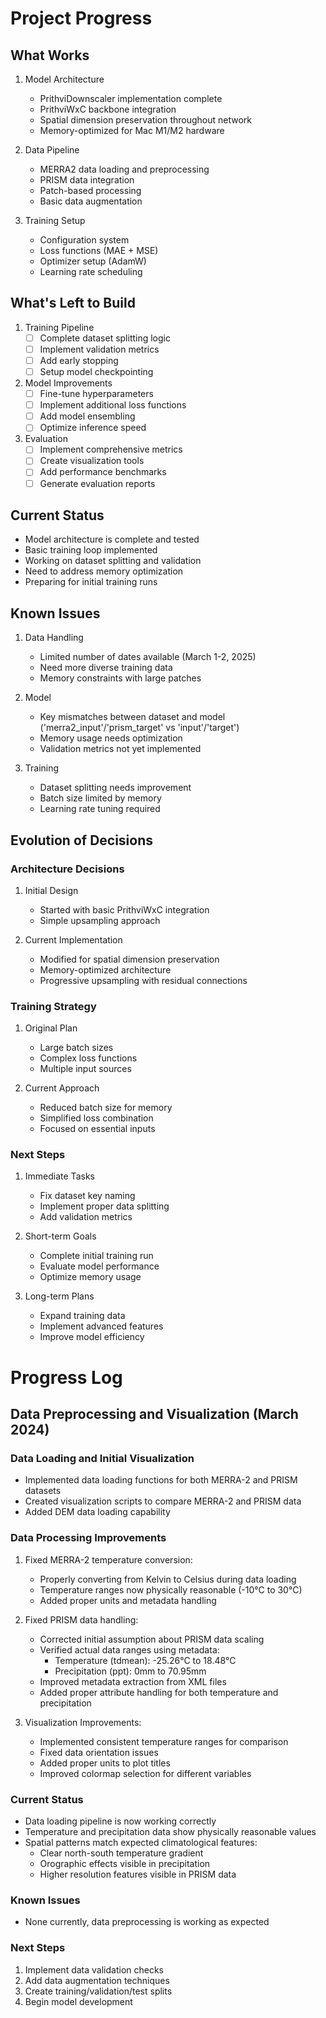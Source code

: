 # Project Progress

## What Works
1. Model Architecture
   - PrithviDownscaler implementation complete
   - PrithviWxC backbone integration
   - Spatial dimension preservation throughout network
   - Memory-optimized for Mac M1/M2 hardware

2. Data Pipeline
   - MERRA2 data loading and preprocessing
   - PRISM data integration
   - Patch-based processing
   - Basic data augmentation

3. Training Setup
   - Configuration system
   - Loss functions (MAE + MSE)
   - Optimizer setup (AdamW)
   - Learning rate scheduling

## What's Left to Build
1. Training Pipeline
   - [ ] Complete dataset splitting logic
   - [ ] Implement validation metrics
   - [ ] Add early stopping
   - [ ] Setup model checkpointing

2. Model Improvements
   - [ ] Fine-tune hyperparameters
   - [ ] Implement additional loss functions
   - [ ] Add model ensembling
   - [ ] Optimize inference speed

3. Evaluation
   - [ ] Implement comprehensive metrics
   - [ ] Create visualization tools
   - [ ] Add performance benchmarks
   - [ ] Generate evaluation reports

## Current Status
- Model architecture is complete and tested
- Basic training loop implemented
- Working on dataset splitting and validation
- Need to address memory optimization
- Preparing for initial training runs

## Known Issues
1. Data Handling
   - Limited number of dates available (March 1-2, 2025)
   - Need more diverse training data
   - Memory constraints with large patches

2. Model
   - Key mismatches between dataset and model ('merra2_input'/'prism_target' vs 'input'/'target')
   - Memory usage needs optimization
   - Validation metrics not yet implemented

3. Training
   - Dataset splitting needs improvement
   - Batch size limited by memory
   - Learning rate tuning required

## Evolution of Decisions

### Architecture Decisions
1. Initial Design
   - Started with basic PrithviWxC integration
   - Simple upsampling approach

2. Current Implementation
   - Modified for spatial dimension preservation
   - Memory-optimized architecture
   - Progressive upsampling with residual connections

### Training Strategy
1. Original Plan
   - Large batch sizes
   - Complex loss functions
   - Multiple input sources

2. Current Approach
   - Reduced batch size for memory
   - Simplified loss combination
   - Focused on essential inputs

### Next Steps
1. Immediate Tasks
   - Fix dataset key naming
   - Implement proper data splitting
   - Add validation metrics

2. Short-term Goals
   - Complete initial training run
   - Evaluate model performance
   - Optimize memory usage

3. Long-term Plans
   - Expand training data
   - Implement advanced features
   - Improve model efficiency

# Progress Log

## Data Preprocessing and Visualization (March 2024)

### Data Loading and Initial Visualization
- Implemented data loading functions for both MERRA-2 and PRISM datasets
- Created visualization scripts to compare MERRA-2 and PRISM data
- Added DEM data loading capability

### Data Processing Improvements
1. Fixed MERRA-2 temperature conversion:
   - Properly converting from Kelvin to Celsius during data loading
   - Temperature ranges now physically reasonable (-10°C to 30°C)
   - Added proper units and metadata handling

2. Fixed PRISM data handling:
   - Corrected initial assumption about PRISM data scaling
   - Verified actual data ranges using metadata:
     - Temperature (tdmean): -25.26°C to 18.48°C
     - Precipitation (ppt): 0mm to 70.95mm
   - Improved metadata extraction from XML files
   - Added proper attribute handling for both temperature and precipitation

3. Visualization Improvements:
   - Implemented consistent temperature ranges for comparison
   - Fixed data orientation issues
   - Added proper units to plot titles
   - Improved colormap selection for different variables

### Current Status
- Data loading pipeline is now working correctly
- Temperature and precipitation data show physically reasonable values
- Spatial patterns match expected climatological features:
  - Clear north-south temperature gradient
  - Orographic effects visible in precipitation
  - Higher resolution features visible in PRISM data

### Known Issues
- None currently, data preprocessing is working as expected

### Next Steps
1. Implement data validation checks
2. Add data augmentation techniques
3. Create training/validation/test splits
4. Begin model development 